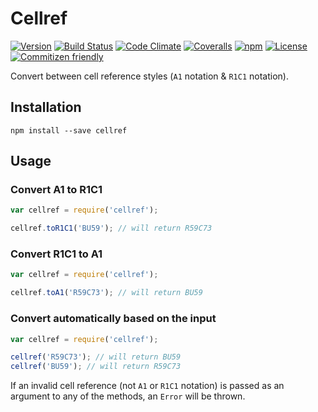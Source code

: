 # Cellref

[![Version](https://img.shields.io/npm/v/cellref.svg?style=flat-square)](https://www.npmjs.com/package/cellref)
[![Build Status](https://img.shields.io/travis/mike182uk/cellref.svg?style=flat-square)](http://travis-ci.org/mike182uk/cellref)
[![Code Climate](https://img.shields.io/codeclimate/github/mike182uk/cellref.svg?style=flat-square)](https://codeclimate.com/github/mike182uk/cellref)
[![Coveralls](https://img.shields.io/coveralls/mike182uk/cellref/master.svg?style=flat-square)](https://coveralls.io/r/mike182uk/cellref)
[![npm](https://img.shields.io/npm/dm/cellref.svg?style=flat-square)](https://www.npmjs.com/package/cellref)
[![License](https://img.shields.io/github/license/mike182uk/cellref.svg?style=flat-square)](https://www.npmjs.com/package/cellref)
[![Commitizen friendly](https://img.shields.io/badge/commitizen-friendly-brightgreen.svg)](http://commitizen.github.io/cz-cli/)

Convert between cell reference styles (`A1` notation & `R1C1` notation).

## Installation

```
npm install --save cellref
```

## Usage

### Convert A1 to R1C1

```js
var cellref = require('cellref');

cellref.toR1C1('BU59'); // will return R59C73
```

### Convert R1C1 to A1

```js
var cellref = require('cellref');

cellref.toA1('R59C73'); // will return BU59
```

### Convert automatically based on the input

```js
var cellref = require('cellref');

cellref('R59C73'); // will return BU59
cellref('BU59'); // will return R59C73
```

If an invalid cell reference (not `A1` or `R1C1` notation) is passed as an argument to any of the methods, an `Error` will be thrown.
